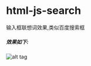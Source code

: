 # html-js-search
输入框联想词效果,类似百度搜索框

##### 效果如下:
![alt tag](https://github.com/jiangshengxin/html-js-search/blob/master/images/Z8AML.png)
